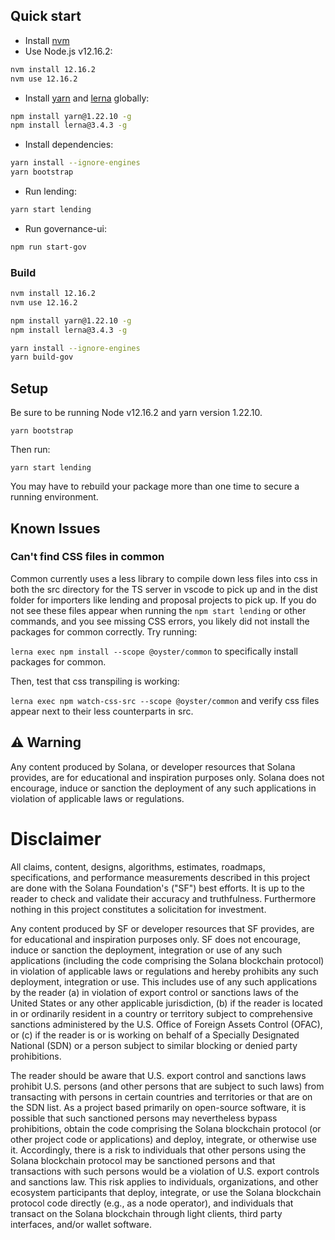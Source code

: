 ## Quick start
- Install [nvm](https://github.com/nvm-sh/nvm)
- Use Node.js v12.16.2:
```sh
nvm install 12.16.2
nvm use 12.16.2
```
- Install [yarn](https://yarnpkg.com/) and [lerna](https://github.com/lerna/lerna) globally:
```sh
npm install yarn@1.22.10 -g
npm install lerna@3.4.3 -g
```
- Install dependencies:
```sh
yarn install --ignore-engines
yarn bootstrap
```
- Run lending:
```sh
yarn start lending
```
- Run governance-ui:
```sh
npm run start-gov
```

### Build
```sh
nvm install 12.16.2
nvm use 12.16.2

npm install yarn@1.22.10 -g
npm install lerna@3.4.3 -g

yarn install --ignore-engines
yarn build-gov
```

## Setup

Be sure to be running Node v12.16.2 and yarn version 1.22.10.

`yarn bootstrap`

Then run:

`yarn start lending`

You may have to rebuild your package more than one time to secure a
running environment.

## Known Issues

### Can't find CSS files in common

Common currently uses a less library to compile down less files into css in both the src directory for the TS server
in vscode to pick up and in the dist folder for importers like lending and proposal projects to pick up. If you do not see these files appear when running the `npm start lending` or other commands, and you see missing CSS errors,
you likely did not install the packages for common correctly. Try running:

`lerna exec npm install --scope @oyster/common` to specifically install packages for common.

Then, test that css transpiling is working:

`lerna exec npm watch-css-src --scope @oyster/common` and verify css files appear next to their less counterparts in src.

## ⚠️ Warning

Any content produced by Solana, or developer resources that Solana provides, are for educational and inspiration purposes only. Solana does not encourage, induce or sanction the deployment of any such applications in violation of applicable laws or regulations.

# Disclaimer

All claims, content, designs, algorithms, estimates, roadmaps,
specifications, and performance measurements described in this project
are done with the Solana Foundation's ("SF") best efforts. It is up to
the reader to check and validate their accuracy and truthfulness.
Furthermore nothing in this project constitutes a solicitation for
investment.

Any content produced by SF or developer resources that SF provides, are
for educational and inspiration purposes only. SF does not encourage,
induce or sanction the deployment, integration or use of any such
applications (including the code comprising the Solana blockchain
protocol) in violation of applicable laws or regulations and hereby
prohibits any such deployment, integration or use. This includes use of
any such applications by the reader (a) in violation of export control
or sanctions laws of the United States or any other applicable
jurisdiction, (b) if the reader is located in or ordinarily resident in
a country or territory subject to comprehensive sanctions administered
by the U.S. Office of Foreign Assets Control (OFAC), or (c) if the
reader is or is working on behalf of a Specially Designated National
(SDN) or a person subject to similar blocking or denied party
prohibitions.

The reader should be aware that U.S. export control and sanctions laws
prohibit U.S. persons (and other persons that are subject to such laws)
from transacting with persons in certain countries and territories or
that are on the SDN list. As a project based primarily on open-source
software, it is possible that such sanctioned persons may nevertheless
bypass prohibitions, obtain the code comprising the Solana blockchain
protocol (or other project code or applications) and deploy, integrate,
or otherwise use it. Accordingly, there is a risk to individuals that
other persons using the Solana blockchain protocol may be sanctioned
persons and that transactions with such persons would be a violation of
U.S. export controls and sanctions law. This risk applies to
individuals, organizations, and other ecosystem participants that
deploy, integrate, or use the Solana blockchain protocol code directly
(e.g., as a node operator), and individuals that transact on the Solana
blockchain through light clients, third party interfaces, and/or wallet
software.
